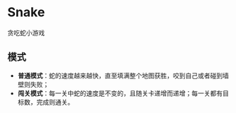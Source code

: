# Snake

贪吃蛇小游戏

## 模式

- **普通模式**：蛇的速度越来越快，直至填满整个地图获胜，咬到自己或者碰到墙壁则失败；
- **闯关模式**：每一关中蛇的速度是不变的，且随关卡递增而递增；每一关都有目标数，完成则通关。
